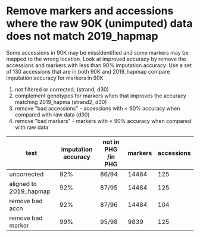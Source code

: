 # Remove markers and accessions where the raw 90K (unimputed) data does not match 2019_hapmap

Some accessions in 90K may be missidentified and some markers may be mapped to the wrong location. Look at improved accuracy by remove the accessions and markers with less than 90% imputation accuracy. Use a set of 130 accessions that are in both 90K and 2019_hapmap
compare imputation accuracy for markers in 90K

1. not filtered or corrected, (strand, d30)
2. complement genotypes for markers when that improves the accuracy matching 2019_hapma (strand2, d30)
3. remove "bad accessions" - accessions with < 90% accuracy when compared with raw data (d30)
4. remove "bad markers" - markers with < 90% accuracy when compared with raw data

  
| test | imputation accuracy | not in PHG /in PHG | markers | accessions|
|------| --------------------| -------------|---------| ----------|
| uncorrected                | 92%   | 86/94 | 14484 | 125 |
| aligned to 2019_hapmap     | 92%   | 87/95 | 14484 | 125 |
| remove bad accn            | 92%   | 87/96 | 14484 | 104 |
| remove bad marker          | 99%   | 95/98 |  9839 | 125 |


